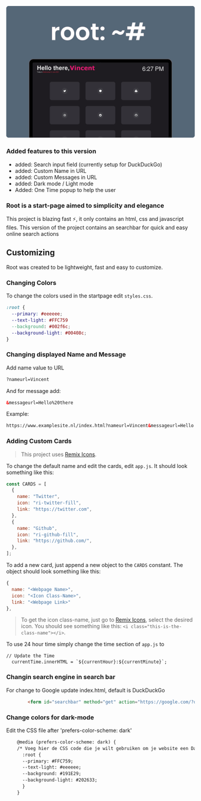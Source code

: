 ![](./assets/header.png)

### Added features to this version
- added: Search input field (currently setup for DuckDuckGo)
- added: Custom Name in URL
- added: Custom Messages in URL
- added: Dark mode / Light mode
- Added: One Time popup to help the user

### Root is a start-page aimed to simplicity and elegance

This project is blazing fast :zap:, it only contains an html, css and javascript files.
This version of the project contains an searchbar for quick and easy online search actions

## Customizing

Root was created to be lightweight, fast and easy to customize.

### Changing Colors

To change the colors used in the startpage edit `styles.css`.

```css
:root {
  --primary: #eeeeee;
  --text-light: #FFC759
  --background: #002f6c;
  --background-light: #00408c;
}
```

### Changing displayed Name and Message
Add name value to URL
```html
?nameurl=Vincent
````
And for message add:
```html
&messageurl=Hello%20there
```
Example:
```html
https://www.examplesite.nl/index.html?nameurl=Vincent&messageurl=Hello there
```

### Adding Custom Cards

> This project uses [Remix Icons](https://remixicon.com/).

To change the default name and edit the cards, edit `app.js`. It should look something like this:

```js
const CARDS = [
  {
    name: "Twitter",
    icon: "ri-twitter-fill",
    link: "https://twitter.com",
  },
  {
    name: "Github",
    icon: "ri-github-fill",
    link: "https://github.com/",
  },
];
```

To add a new card, just append a new object to the `CARDS` constant. The object should look something like this:

```js
{
  name: "<Webpage Name>",
  icon: "<Icon Class-Name>",
  link: "<Webpage Link>"
},
```

> To get the icon class-name, just go to [Remix Icons](https://remixicon.com/), select the desired icon. You should see something like this: `<i class="this-is-the-class-name"></i>`.

To use 24 hour time simply change the time section of `app.js` to
```
// Update the Time
  currentTime.innerHTML = `${currentHour}:${currentMinute}`;
```

### Changin search engine in search bar

For change to Google update index.html, default is DuckDuckGo
```html
  		<form id="searchbar" method="get" action="https://google.com/?q=q" autocomplete="off">
```


### Change colors for dark-mode

Edit the CSS file after 'prefers-color-scheme: dark'
```html
    @media (prefers-color-scheme: dark) {
    /* Voeg hier de CSS code die je wilt gebruiken om je website een Dark Mode te geven */
      :root {
      --primary: #FFC759;
      --text-light: #eeeeee;
      --background: #191E29;
      --background-light: #202633;
      }
    }
```

